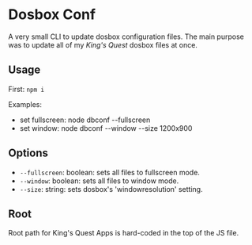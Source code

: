 # Dosbox Conf
A very small CLI to update dosbox configuration files.
The main purpose was to update all of my _King's Quest_ dosbox files at once.

## Usage

First: `npm i`

Examples:

 - set fullscreen: node dbconf --fullscreen
 - set window: node dbconf --window --size 1200x900

## Options

 - `--fullscreen`: boolean: sets all files to fullscreen mode.
 - `--window`: boolean: sets all files to window mode.
 - `--size`: string: sets dosbox's 'windowresolution' setting.

## Root

Root path for King's Quest Apps is hard-coded in the top of the JS file.